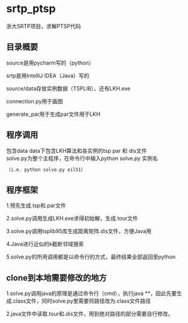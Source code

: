 # srtp_ptsp
浙大SRTP项目，求解PTSP代码

## 目录概要

source是用pycharm写的（python）

srtp是用IntelliJ IDEA（Java）写的

source/data存放实例数据（TSPLIB），还有LKH.exe

connection.py用于画图

generate_par用于生成par文件用于LKH

## 程序调用
包含data data下包含LKH算法和各实例的tsp par 和 dis文件  
solve.py为整个主程序，在命令行中输入python solve.py 实例名 

```python
（i.e. python solve.py eil51）
```

## 程序框架

1.预先生成.tsp和.par文件

2.solve.py调用生成LKH.exe求得初始解，生成.tour文件

3.solve.py调用tsplib95库生成距离矩阵.dis文件，方便Java用

4.Java进行近似的k截断邻域搜索

5.solve.py的所用调用都是以命令行的方式，最终结果全部返回至python

## clone到本地需要修改的地方

1.solve.py调用java的原理是通过命令行（cmd），执行java **，因此先要生成.class文件，同时solve.py里需要将路径改为.class文件路径

2.java文件中读取.tour和.dis文件，用到绝对路径的部分需要自行修改。

